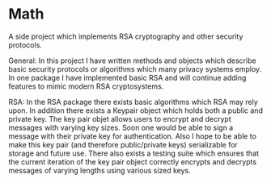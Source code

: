 # Math
A side project which implements RSA cryptography and other security protocols. 

General:
In this project I have written methods and objects which describe basic security protocols or algorithms which many privacy systems employ. In one package I have implemented basic RSA and will continue adding features to mimic modern RSA cryptosystems.

RSA:
In the RSA package there exists basic algorithms which RSA may rely upon. In addition there exists a Keypair object which holds both a public and private key. The key pair objet allows users to encrypt and decrypt messages with varying key sizes. Soon one would be able to sign a message with their private key for authentication. Also I hope to be able to make this key pair (and therefore public/private keys) serializable for storage and future use. There also exists a testing suite which ensures that the current iteration of the key pair object correctly encrypts and decrypts messages of varying lengths using various sized keys.

